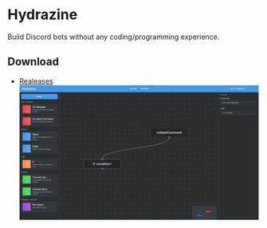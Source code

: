 # Hydrazine

Build Discord bots without any coding/programming experience.

## Download

- [Realeases](https://github.com/jareer12/hydrazine/releases)
![v0.0.1-alpha Preview](./images/v0.0.1-alpha.png)